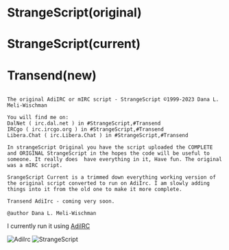 # StrangeScript(original)
# StrangeScript(current)
# Transend(new)

```

The original AdiIRC or mIRC script - StrangeScript ©1999-2023 Dana L. Meli-Wischman

You will find me on:
DalNet ( irc.dal.net ) in #StrangeScript,#Transend
IRCgo ( irc.ircgo.org ) in #StrangeScript,#Transend
Libera.Chat ( irc.Libera.Chat ) in #StrangeScript,#Transend

In strangeScript Original you have the script uploaded the COMPLETE and ORIGINAL StrangeScript in the hopes the code will be useful to someone. It really does  have everything in it, Have fun. The original was a mIRC script.

SrangeScript Current is a trimmed down everything working version of the original script converted to run on AdiIrc. I am slowly adding things into it from the old one to make it more complete.

Transend AdiIrc - coming very soon.

@author Dana L. Meli-Wischman

```

I currently run it using [AdiIRC](https://www.adiirc.com)

<img src="/StrangeScript/icons/AdiIRC.ico" alt="AdiIrc"/>

<img src="/image/StrangeScript.png" alt="StrangeScript"/>
